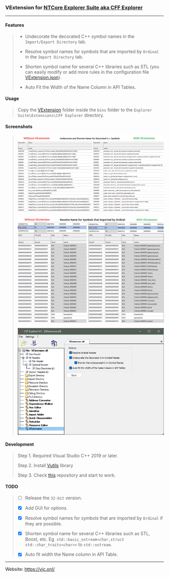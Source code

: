 ### VExtension for [NTCore Explorer Suite aka CFF Explorer](https://ntcore.com/?page_id=388)

_ _ _

#### Features

> * Undecorate the decorated C++ symbol names in the `Import/Export Directory` tab.
> 
> * Resolve symbol names for symbols that are imported by `Ordinal` in the `Import Directory` tab.
> 
> * Shorten symbol name for several C++ libraries such as STL (you can easily modify or add more rules in the configuration file [VExtension.json](bins/VExtension/VExtension.json)).
> 
> * Auto Fit the Width of the Name Column in API Tables.

#### Usage

> Copy the [VExtension](bins/VExtension/) folder inside the `bins` folder to the `Explorer Suite\Extensions\CFF Explorer` directory.

#### Screenshots

> ![](screenshots/undecorate-shorten-name.png?)
> 
> ![](screenshots/resolve-ordinal.png?)
> 
> ![](screenshots/options.png?)

#### Development

> Step 1. Required Visual Studio C++ 2019 or later.
> 
> Step 2. Install [Vutils](https://github.com/vic4key/Vutils.git) library
> 
> Step 3. Check [this](https://github.com/vic4key/CFF_VExtension.git) repository and start to work.

#### TODO

> - [ ] Release the `32-bit` version.
> 
> - [x] Add GUI for options.
> 
> - [x] Resolve symbol names for symbols that are imported by `Ordinal` if they are possible.
> 
> - [x] Shorten symbol name for several C++ libraries such as STL, Boost, etc. Eg. `std::basic_ostream<char,struct std::char_traits<char>>` to `std::ostream`.
> 
> - [x] Auto fit width the Name column in API Table.
_ _ _

Website: https://vic.onl/
